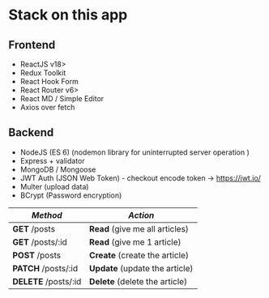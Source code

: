 # Stack on this app

## Frontend

-   ReactJS v18>
-   Redux Toolkit
-   React Hook Form
-   React Router v6>
-   React MD / Simple Editor
-   Axios over fetch

## Backend

-   NodeJS (ES 6) (nodemon library for uninterrupted server operation )
-   Express + validator
-   MongoDB / Mongoose
-   JWT Auth (JSON Web Token) - checkout encode token -> https://jwt.io/
-   Multer (upload data)
-   BCrypt (Password encryption)

| _Method_              | _Action_                        |
| --------------------- | ------------------------------- |
| **GET** /posts        | **Read** (give me all articles) |
| **GET** /posts/:id    | **Read** (give me 1 article)    |
| **POST** /posts       | **Create** (create the article) |
| **PATCH** /posts/:id  | **Update** (update the article) |
| **DELETE** /posts/:id | **Delete** (delete the article) |
